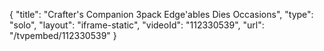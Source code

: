 {
    "title": "Crafter's Companion 3pack Edge'ables Dies  Occasions",
    "type": "solo",
    "layout": "iframe-static",
    "videoId": "112330539",
    "url": "\/tvpembed\/112330539"
}